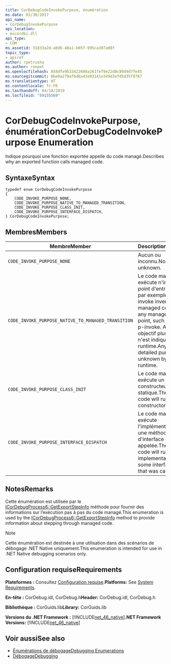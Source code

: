 ```yaml
---
title: CorDebugCodeInvokePurpose, énumération
ms.date: 03/30/2017
api_name:
- CorDebugInvokePurpose
api_location:
- mscordbi.dll
api_type:
- COM
ms.assetid: 31833a2d-a0d6-48a1-b05f-995ca307a08f
topic_type:
- apiref
author: rpetrusha
ms.author: ronpet
ms.openlocfilehash: 858dfe9b15422680a261fef9e22d8c89d9d7fe45
ms.sourcegitcommit: 0be8a279af6d8a43e03141e349d3efd5d35f8767
ms.translationtype: HT
ms.contentlocale: fr-FR
ms.lasthandoff: 04/18/2019
ms.locfileid: "59155569"
---
```

# <a name="cordebugcodeinvokepurpose-enumeration"></a><span data-ttu-id="087c0-102">CorDebugCodeInvokePurpose, énumération</span><span class="sxs-lookup"><span data-stu-id="087c0-102">CorDebugCodeInvokePurpose Enumeration</span></span>
<span data-ttu-id="087c0-103">Indique pourquoi une fonction exportée appelle du code managé.</span><span class="sxs-lookup"><span data-stu-id="087c0-103">Describes why an exported function calls managed code.</span></span>  
  
## <a name="syntax"></a><span data-ttu-id="087c0-104">Syntaxe</span><span class="sxs-lookup"><span data-stu-id="087c0-104">Syntax</span></span>  
  
```  
typedef enum CorDebugCodeInvokePurpose  
{  
    CODE_INVOKE_PURPOSE_NONE,  
    CODE_INVOKE_PURPOSE_NATIVE_TO_MANAGED_TRANSITION,    
    CODE_INVOKE_PURPOSE_CLASS_INIT,  
    CODE_INVOKE_PURPOSE_INTERFACE_DISPATCH,  
} CorDebugCodeInvokePurpose;  
```  
  
## <a name="members"></a><span data-ttu-id="087c0-105">Membres</span><span class="sxs-lookup"><span data-stu-id="087c0-105">Members</span></span>  
  
|<span data-ttu-id="087c0-106">Membre</span><span class="sxs-lookup"><span data-stu-id="087c0-106">Member</span></span>|<span data-ttu-id="087c0-107">Description</span><span class="sxs-lookup"><span data-stu-id="087c0-107">Description</span></span>|  
|------------|-----------------|  
|`CODE_INVOKE_PURPOSE_NONE`|<span data-ttu-id="087c0-108">Aucun ou inconnu.</span><span class="sxs-lookup"><span data-stu-id="087c0-108">None or unknown.</span></span>|  
|`CODE_INVOKE_PURPOSE_NATIVE_TO_MANAGED_TRANSITION`|<span data-ttu-id="087c0-109">Le code managé exécute n'importe quel point d'entrée managé, par exemple un p-invoke inverse.</span><span class="sxs-lookup"><span data-stu-id="087c0-109">The managed code will run any managed entry point, such as a reverse p-invoke.</span></span> <span data-ttu-id="087c0-110">Aucun objectif plus détaillé n'est indiqué au runtime.</span><span class="sxs-lookup"><span data-stu-id="087c0-110">Any more detailed purpose is unknown by the runtime.</span></span>|  
|`CODE_INVOKE_PURPOSE_CLASS_INIT`|<span data-ttu-id="087c0-111">Le code managé exécute un constructeur statique.</span><span class="sxs-lookup"><span data-stu-id="087c0-111">The managed code will run a static constructor.</span></span>|  
|`CODE_INVOKE_PURPOSE_INTERFACE_DISPATCH`|<span data-ttu-id="087c0-112">Le code managé exécute l'implémentation pour une méthode d'interface qui a été appelée.</span><span class="sxs-lookup"><span data-stu-id="087c0-112">The managed code will run the implementation for some interface method that was called.</span></span>|  
  
## <a name="remarks"></a><span data-ttu-id="087c0-113">Notes</span><span class="sxs-lookup"><span data-stu-id="087c0-113">Remarks</span></span>  
 <span data-ttu-id="087c0-114">Cette énumération est utilisée par le [ICorDebugProcess6::GetExportStepInfo](../../../../docs/framework/unmanaged-api/debugging/icordebugprocess6-getexportstepinfo-method.md) méthode pour fournir des informations sur l’exécution pas à pas du code managé.</span><span class="sxs-lookup"><span data-stu-id="087c0-114">This enumeration is used by the [ICorDebugProcess6::GetExportStepInfo](../../../../docs/framework/unmanaged-api/debugging/icordebugprocess6-getexportstepinfo-method.md) method to provide information about stepping through managed code.</span></span>  
  
> [!NOTE]
>  <span data-ttu-id="087c0-115">Cette énumération est destinée à une utilisation dans des scénarios de débogage .NET Native uniquement.</span><span class="sxs-lookup"><span data-stu-id="087c0-115">This enumeration is intended for use in .NET Native debugging scenarios only.</span></span>  
  
## <a name="requirements"></a><span data-ttu-id="087c0-116">Configuration requise</span><span class="sxs-lookup"><span data-stu-id="087c0-116">Requirements</span></span>  
 <span data-ttu-id="087c0-117">**Plateformes :** Consultez [Configuration requise](../../../../docs/framework/get-started/system-requirements.md).</span><span class="sxs-lookup"><span data-stu-id="087c0-117">**Platforms:** See [System Requirements](../../../../docs/framework/get-started/system-requirements.md).</span></span>  
  
 <span data-ttu-id="087c0-118">**En-tête :** CorDebug.idl, CorDebug.h</span><span class="sxs-lookup"><span data-stu-id="087c0-118">**Header:** CorDebug.idl, CorDebug.h</span></span>  
  
 <span data-ttu-id="087c0-119">**Bibliothèque :** CorGuids.lib</span><span class="sxs-lookup"><span data-stu-id="087c0-119">**Library:** CorGuids.lib</span></span>  
  
 <span data-ttu-id="087c0-120">**Versions du .NET Framework :** [!INCLUDE[net_46_native](../../../../includes/net-46-native-md.md)]</span><span class="sxs-lookup"><span data-stu-id="087c0-120">**.NET Framework Versions:** [!INCLUDE[net_46_native](../../../../includes/net-46-native-md.md)]</span></span>  
  
## <a name="see-also"></a><span data-ttu-id="087c0-121">Voir aussi</span><span class="sxs-lookup"><span data-stu-id="087c0-121">See also</span></span>

- [<span data-ttu-id="087c0-122">Énumérations de débogage</span><span class="sxs-lookup"><span data-stu-id="087c0-122">Debugging Enumerations</span></span>](../../../../docs/framework/unmanaged-api/debugging/debugging-enumerations.md)
- [<span data-ttu-id="087c0-123">Débogage</span><span class="sxs-lookup"><span data-stu-id="087c0-123">Debugging</span></span>](../../../../docs/framework/unmanaged-api/debugging/index.md)
